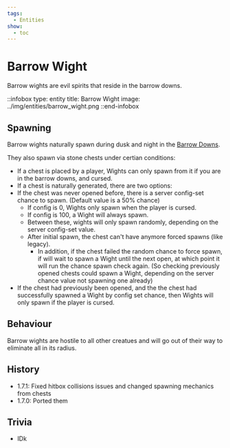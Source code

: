 ```yaml
---
tags:
  - Entities
show:
  - toc
---
```


####

<div class="flex-row" markdown="block">

<div markdown="block">

# Barrow Wight

Barrow wights are evil spirits that reside in the barrow downs.

</div>
::infobox
type: entity
title: Barrow Wight
image: ../img/entities/barrow_wight.png
::end-infobox
</div>

## Spawning

Barrow wights naturally spawn during dusk and night in the [Barrow Downs](wiki/barrow_downs).

They also spawn via stone chests under certian conditions:

*  If a chest is placed by a player, Wights can only spawn from it if you are in the barrow downs, and cursed.
*  If a chest is naturally generated, there are two options:
  *  If the chest was never opened before, there is a server config-set chance to spawn. (Default value is a 50% chance)
     *  If config is 0, Wights only spawn when the player is cursed.
     *  If config is 100, a Wight will always spawn.
     *  Between these, wights will only spawn randomly, depending on the server config-set value.
     *  After initial spawn, the chest can't have anymore forced spawns (like legacy).
        * In addition, if the chest failed the random chance to force spawn, if will wait to spawn a Wight until the next open, at which point it will run the chance spawn check again. (So checking previously opened chests could spawn a Wight, depending on the server chance value not spawning one already)
  *  If the chest had previously been opened, and the the chest had successfully spawned a Wight by config set chance, then Wights will only spawn if the player is cursed.

## Behaviour

Barrow wights are hostile to all other creatues and will go out of their way to eliminate all in its radius.

## History

- 1.7.1: Fixed hitbox collisions issues and changed spawning mechanics from chests
- 1.7.0: Ported them

## Trivia

- IDk
